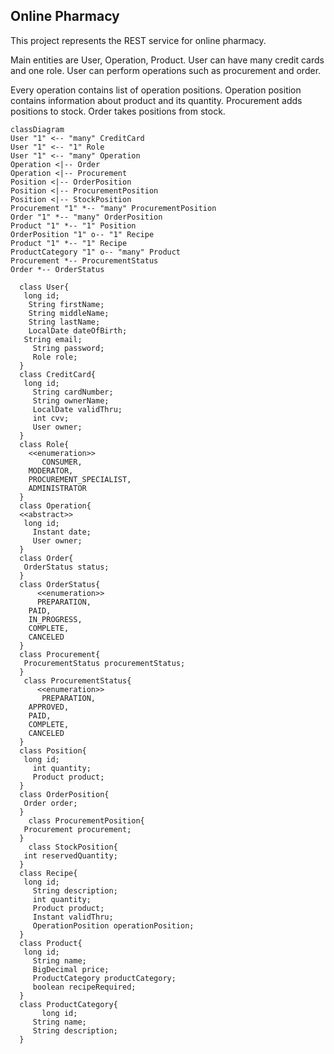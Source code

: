 ## Online Pharmacy
This project represents the REST service for online pharmacy.  

Main entities are User, Operation, Product. User can have many credit cards and one role. User can perform operations such as procurement and order.  

Every operation contains list of operation positions. Operation position contains information about product and its quantity.
Procurement adds positions to stock. Order takes positions from stock.  

```mermaid
classDiagram
User "1" <-- "many" CreditCard
User "1" <-- "1" Role
User "1" <-- "many" Operation
Operation <|-- Order
Operation <|-- Procurement
Position <|-- OrderPosition
Position <|-- ProcurementPosition
Position <|-- StockPosition
Procurement "1" *-- "many" ProcurementPosition
Order "1" *-- "many" OrderPosition
Product "1" *-- "1" Position
OrderPosition "1" o-- "1" Recipe
Product "1" *-- "1" Recipe
ProductCategory "1" o-- "many" Product
Procurement *-- ProcurementStatus
Order *-- OrderStatus

  class User{
   long id;
    String firstName;
    String middleName;
    String lastName;
    LocalDate dateOfBirth;
   String email;
     String password;
     Role role;
  }
  class CreditCard{
   long id;
     String cardNumber;
     String ownerName;
     LocalDate validThru;
     int cvv;
     User owner;
  }
  class Role{
    <<enumeration>>
       CONSUMER,
    MODERATOR,
    PROCUREMENT_SPECIALIST,
    ADMINISTRATOR
  }
  class Operation{
  <<abstract>>
   long id;
     Instant date;
     User owner;
  }
  class Order{
   OrderStatus status;
  }
  class OrderStatus{
      <<enumeration>>
      PREPARATION,
    PAID,
    IN_PROGRESS,
    COMPLETE,
    CANCELED
  }
  class Procurement{
   ProcurementStatus procurementStatus;
  }
   class ProcurementStatus{
      <<enumeration>>
       PREPARATION,
    APPROVED,
    PAID,
    COMPLETE,
    CANCELED
  }
  class Position{
   long id;
     int quantity;
     Product product;
  }
  class OrderPosition{
   Order order;
  }
    class ProcurementPosition{
   Procurement procurement;
  }
    class StockPosition{
   int reservedQuantity;
  }
  class Recipe{
   long id;
     String description;
     int quantity;
     Product product;
     Instant validThru;
     OperationPosition operationPosition;
  }
  class Product{
   long id;
     String name;
     BigDecimal price;
     ProductCategory productCategory;
     boolean recipeRequired;
  }
  class ProductCategory{
       long id;
     String name;
     String description;
  }

            
```
